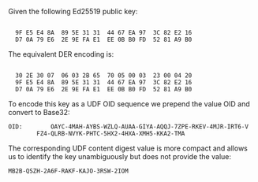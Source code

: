 
Given the following Ed25519 public key:

~~~~

  9F E5 E4 8A  89 5E 31 31  44 67 EA 97  3C 82 E2 16
  D7 0A 79 E6  2E 9E FA E1  EE 0B B0 FD  52 81 A9 B0
~~~~

The equivalent DER encoding is:

~~~~

  30 2E 30 07  06 03 2B 65  70 05 00 03  23 00 04 20
  9F E5 E4 8A  89 5E 31 31  44 67 EA 97  3C 82 E2 16
  D7 0A 79 E6  2E 9E FA E1  EE 0B B0 FD  52 81 A9 B0
~~~~

To encode this key as a UDF OID sequence we prepend the value OID
and convert to Base32:

~~~~
OID:        OAYC-4MAH-AYBS-WZLQ-AUAA-GIYA-AQQJ-7ZPE-RKEV-4MJR-IRT6-V
        FZ4-QLRB-NVYK-PHTC-5HX2-4HXA-XMH5-KKA2-TMA
~~~~

The corresponding UDF content digest value is more compact and allows us to identify the 
key unambiguously but does not provide the value:

~~~~
MB2B-QSZH-2A6F-RAKF-KAJO-3RSW-2IOM
~~~~
